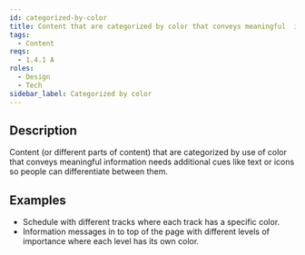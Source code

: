 ```yaml
---
id: categorized-by-color
title: Content that are categorized by color that conveys meaningful  information needs additional cues like text or icon
tags:
  - Content
reqs:
  - 1.4.1 A
roles:
  - Design
  - Tech
sidebar_label: Categorized by color
---
```


## Description

Content (or different parts of content) that are categorized by use of color that conveys meaningful information needs additional cues like text or icons so people can differentiate between them.

## Examples

- Schedule with different tracks where each track has a specific color.
- Information messages in to top of the page with different levels of importance where each level has its own color.
